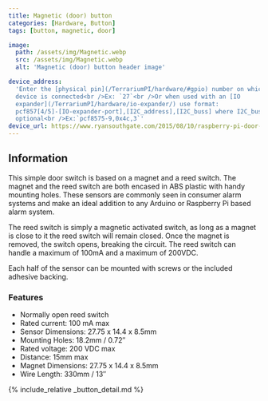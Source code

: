 ```yaml
---
title: Magnetic (door) button
categories: [Hardware, Button]
tags: [button, magnetic, door]

image:
  path: /assets/img/Magnetic.webp
  src: /assets/img/Magnetic.webp
  alt: 'Magnetic (door) button header image'

device_address:
  'Enter the [physical pin](/TerrariumPI/hardware/#gpio) number on which the
  device is connected<br />Ex: `27`<br />Or when used with an [IO
  expander](/TerrariumPI/hardware/io-expander/) use format:
  pcf857[4/5]-[IO-expander-port],[I2C_address],[I2C_buss] where I2C_buss is
  optional<br />Ex:`pcf8575-9,0x4c,3`'
device_url: https://www.ryansouthgate.com/2015/08/10/raspberry-pi-door-sensor/
---
```


## Information

This simple door switch is based on a magnet and a reed switch. The magnet and
the reed switch are both encased in ABS plastic with handy mounting holes. These
sensors are commonly seen in consumer alarm systems and make an ideal addition
to any Arduino or Raspberry Pi based alarm system.

The reed switch is simply a magnetic activated switch, as long as a magnet is
close to it the reed switch will remain closed. Once the magnet is removed, the
switch opens, breaking the circuit. The reed switch can handle a maximum of
100mA and a maximum of 200VDC.

Each half of the sensor can be mounted with screws or the included adhesive
backing.

### Features

- Normally open reed switch
- Rated current: 100 mA max
- Sensor Dimensions: 27.75 x 14.4 x 8.5mm
- Mounting Holes: 18.2mm / 0.72″
- Rated voltage: 200 VDC max
- Distance: 15mm max
- Magnet Dimensions: 27.75 x 14.4 x 8.5mm
- Wire Length: 330mm / 13″

{% include_relative _button_detail.md %}
